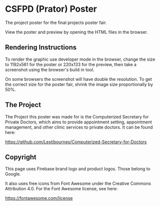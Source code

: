 # CSFPD (Prator) Poster
The project poster for the final projects poster fair.

View the poster and preview by opening the HTML files in the browser.

## Rendering Instructions

To render the graphic use developer mode in the browser, change the size to 1192x561 for the poster or 220x133 for the preview, then take a screenshot using the browser's build in tool.

On some browsers the screenshot will have double the resolution. To get the correct size for the poster fair, shrink the image size proportionally by 50%.

## The Project
The Project this poster was made for is the Computerized Secretary for Private Doctors, which aims to provide appointment setting, appointment management, and other clinic services to private doctors. It can be found here:

https://github.com/Lestibournes/Computerized-Secretary-for-Doctors

## Copyright
This page uses Firebase brand logo and product logos. Those belong to Google.

It also uses free icons from Font Awesome under the Creative Commons Attribution 4.0. For the Font Awesome license, see here:

https://fontawesome.com/license